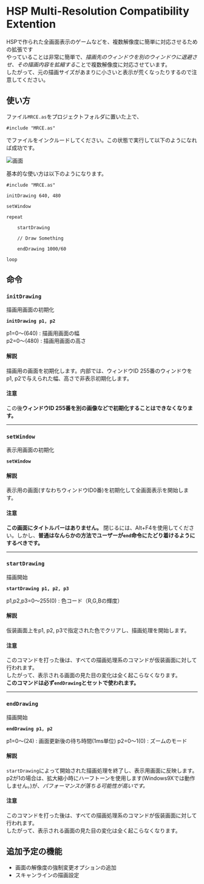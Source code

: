 ﻿# HSP Multi-Resolution Compatibility Extention

HSPで作られた全画面表示のゲームなどを、複数解像度に簡単に対応させるための拡張です  
やっていることは非常に簡単で、*描画先のウィンドウを別のウィンドウに退避させ、その描画内容を拡縮する*ことで複数解像度に対応させています。  
したがって、元の描画サイズがあまりに小さいと表示が荒くなったりするので注意してください。

## 使い方

ファイル`MRCE.as`をプロジェクトフォルダに置いた上で、

```
#include "MRCE.as"
```

でファイルをインクルードしてください。この状態で実行して以下のようになれば成功です。

![画面](http://i.gyazo.com/28b691c551434ef73bd2c4818211fc22.png)

基本的な使い方は以下のようになります。

```
#include "MRCE.as"

initDrawing 640, 480

setWindow

repeat

	startDrawing

	// Draw Something
	
	endDrawing 1000/60

loop

```

## 命令

### `initDrawing`

描画用画面の初期化

**`initDrawing p1, p2`**

p1=0〜(640) : 描画用画面の幅  
p2=0〜(480) : 描画用画面の高さ  

#### 解説

描画用の画面を初期化します。内部では、ウィンドウID 255番のウィンドウをp1, p2で与えられた幅、高さで非表示初期化します。

#### 注意

この後**ウィンドウID 255番を別の画像などで初期化することはできなくなります。**

---

### `setWindow`

表示用画面の初期化

**`setWindow`**

#### 解説

表示用の画面(すなわちウィンドウID0番)を初期化して全画面表示を開始します。

#### 注意

**この画面にタイトルバーはありません。** 閉じるには、Alt+F4を使用してください。しかし、**普通はなんらかの方法でユーザーが`end`命令にたどり着けるようにするべきです。**

---

### `startDrawing`

描画開始

**`startDrawing p1, p2, p3`**

p1,p2,p3=0～255(0) : 色コード（R,G,Bの輝度）

#### 解説

仮装画面上をp1, p2, p3で指定された色でクリアし、描画処理を開始します。

#### 注意

このコマンドを打った後は、すべての描画処理系のコマンドが仮装画面に対して行われます。  
したがって、表示される画面の見た目の変化は全く起こらなくなります。  
**このコマンドは必ず`endDrawing`とセットで使われます。**

---

### `endDrawing`

描画開始

**`endDrawing p1, p2`**

p1=0～(24) : 画面更新後の待ち時間(1ms単位)
p2=0〜1(0) : ズームのモード

#### 解説

`startDrawing`によって開始された描画処理を終了し、表示用画面に反映します。
p2が1の場合は、拡大縮小時にハーフトーンを使用します(Windows9Xでは動作しません。)が、*パフォーマンスが落ちる可能性が高いです。*

#### 注意

このコマンドを打った後は、すべての描画処理系のコマンドが仮装画面に対して行われます。  
したがって、表示される画面の見た目の変化は全く起こらなくなります。


## 追加予定の機能

* 画面の解像度の強制変更オプションの追加
* スキャンラインの描画設定